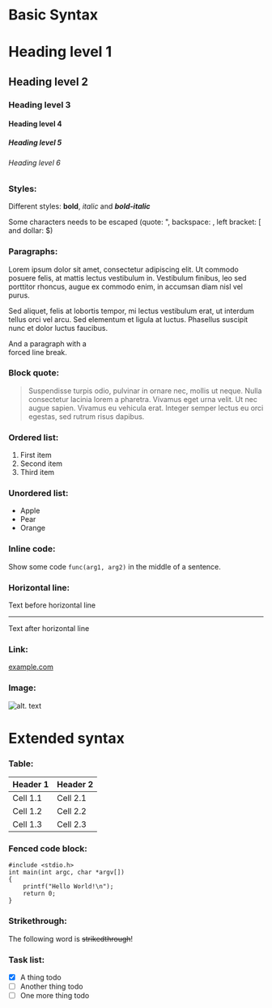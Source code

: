 # Basic Syntax

# Heading level 1
## Heading level 2
### Heading level 3
#### Heading level 4
##### Heading level 5
###### Heading level 6

### Styles:
Different styles: **bold**, *italic* and ***bold-italic***

Some characters needs to be escaped (quote: ", backspace: \, left bracket: [ and dollar: $)

### Paragraphs:
Lorem ipsum dolor sit amet, consectetur adipiscing elit. Ut commodo posuere
felis, at mattis lectus vestibulum in. Vestibulum finibus, leo sed porttitor
rhoncus, augue ex commodo enim, in accumsan diam nisl vel purus.

Sed aliquet, felis at lobortis tempor, mi lectus vestibulum erat, ut interdum
tellus orci vel arcu. Sed elementum et ligula at luctus. Phasellus suscipit
nunc et dolor luctus faucibus.

And a paragraph with a<br>
forced line break.

### Block quote:
> Suspendisse turpis odio, pulvinar in ornare nec, mollis ut neque. Nulla
> consectetur lacinia lorem a pharetra. Vivamus eget urna velit. Ut nec
> augue sapien. Vivamus eu vehicula erat. Integer semper lectus eu orci
> egestas, sed rutrum risus dapibus.

### Ordered list:
1. First item
2. Second item
3. Third item

### Unordered list:
- Apple
- Pear
- Orange

### Inline code:
Show some code `func(arg1, arg2)` in the middle of a sentence.

### Horizontal line:
Text before horizontal line

---

Text after horizontal line

### Link:
[example.com](https://example.com)

### Image:
![alt. text](image.jpg)

# Extended syntax

### Table:
| Header 1 | Header 2 |
| -------- | -------- |
| Cell 1.1 | Cell 2.1 |
| Cell 1.2 | Cell 2.2 |
| Cell 1.3 | Cell 2.3 |

### Fenced code block:
```
#include <stdio.h>
int main(int argc, char *argv[])
{
    printf("Hello World!\n");
    return 0;
}
```

### Strikethrough:
The following word is ~~strikedthrough~~!

### Task list:
- [x] A thing todo
- [ ] Another thing todo
- [ ] One more thing todo
